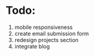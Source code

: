 # Todo:
1. mobile responsiveness
2. create email submission form
3. redesign projects section
4. integrate blog
